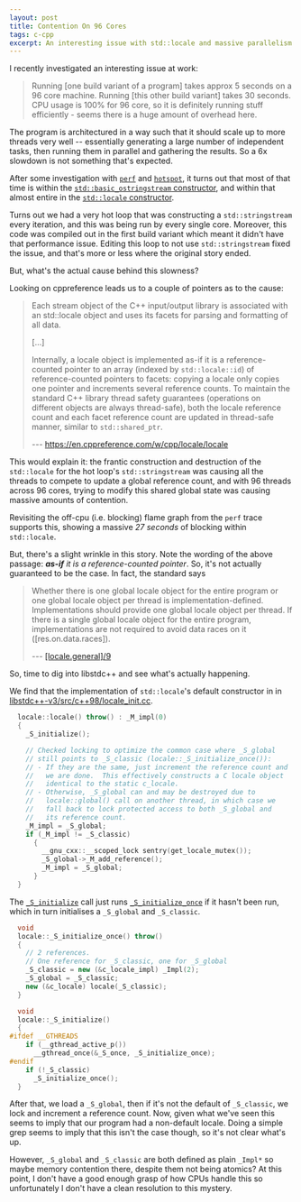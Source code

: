 ```yaml
---
layout: post
title: Contention On 96 Cores
tags: c-cpp
excerpt: An interesting issue with std::locale and massive parallelism
---
```


I recently investigated an interesting issue at work:

> Running \[one build variant of a program] takes approx 5 seconds on a 96 core machine. Running \[this other build variant] takes 30 seconds. CPU usage is 100% for 96 core, so it is definitely running stuff efficiently - seems there is a huge amount of overhead here.

The program is architectured in a way such that it should scale up to more threads very well -- essentially generating a large number of independent tasks, then running them in parallel and gathering the results. So a 6x slowdown is not something that's expected.

After some investigation with [`perf`][perf] and [`hotspot`][hotspot], it turns out that most of that time is within the [`std::basic_ostringstream` constructor][basic_oss], and within that almost entire in the [`std::locale` constructor][locale].

Turns out we had a very hot loop that was constructing a `std::stringstream` every iteration, and this was being run by every single core. Moreover, this code was compiled out in the first build variant which meant it didn't have that performance issue. Editing this loop to not use `std::stringstream` fixed the issue, and that's more or less where the original story ended.

But, what's the actual cause behind this slowness?

[perf]: https://www.brendangregg.com/perf.html
[hotspot]: https://github.com/KDAB/hotspot
[basic_oss]: https://en.cppreference.com/w/cpp/io/basic_ostringstream/basic_ostringstream
[locale]: https://en.cppreference.com/w/cpp/locale/locale/locale

Looking on cppreference leads us to a couple of pointers as to the cause:

> Each stream object of the C++ input/output library is associated with an std::locale object and uses its facets for parsing and formatting of all data.
>
> [...]
>
> Internally, a locale object is implemented as-if it is a reference-counted pointer to an array (indexed by `std::locale::id`) of reference-counted pointers to facets: copying a locale only copies one pointer and increments several reference counts. To maintain the standard C++ library thread safety guarantees (operations on different objects are always thread-safe), both the locale reference count and each facet reference count are updated in thread-safe manner, similar to `std::shared_ptr`.
>
> --- <https://en.cppreference.com/w/cpp/locale/locale>

This would explain it: the frantic construction and destruction of the `std::locale` for the hot loop's `std::stringstream` was causing all the threads to compete to update a global reference count, and with 96 threads across 96 cores, trying to modify this shared global state was causing massive amounts of contention.

Revisiting the off-cpu (i.e. blocking) flame graph from the `perf` trace supports this, showing a massive *27 seconds* of blocking within `std::locale`.

But, there's a slight wrinkle in this story. Note the wording of the above passage: _**as-if** it is a reference-counted pointer_. So, it's not actually guaranteed to be the case. In fact, the standard says

> Whether there is one global locale object for the entire program or one global locale object per thread is implementation-defined. Implementations should provide one global locale object per thread. If there is a single global locale object for the entire program, implementations are not required to avoid data races on it (\[res.on.data.races\]).
>
> --- [\[locale.general\]/9](http://eel.is/c++draft/locale#general-9)

So, time to dig into libstdc++ and see what's actually happening.

We find that the implementation of `std::locale`'s default constructor in in [libstdc++-v3/src/c++98/locale_init.cc](https://github.com/gcc-mirror/gcc/blob/a8029add3065e4abb5dbaa92ce3f1b307f3e16ef/libstdc%2B%2B-v3/src/c%2B%2B98/locale_init.cc#L268-L288).

```cpp
  locale::locale() throw() : _M_impl(0)
  {
    _S_initialize();

    // Checked locking to optimize the common case where _S_global
    // still points to _S_classic (locale::_S_initialize_once()):
    // - If they are the same, just increment the reference count and
    //   we are done.  This effectively constructs a C locale object
    //   identical to the static c_locale.
    // - Otherwise, _S_global can and may be destroyed due to
    //   locale::global() call on another thread, in which case we
    //   fall back to lock protected access to both _S_global and
    //   its reference count.
    _M_impl = _S_global;
    if (_M_impl != _S_classic)
      {
        __gnu_cxx::__scoped_lock sentry(get_locale_mutex());
        _S_global->_M_add_reference();
        _M_impl = _S_global;
      }
  }
```

The [`_S_initialize`][_S_initialize] call just runs [`_S_initialize_once`][_S_initialize_once] if it hasn't been run, which in turn initialises a `_S_global` and `_S_classic`.

[_S_initialize]: https://github.com/gcc-mirror/gcc/blob/a8029add3065e4abb5dbaa92ce3f1b307f3e16ef/libstdc%2B%2B-v3/src/c%2B%2B98/locale_init.cc#L331-L340
[_S_initialize_once]: https://github.com/gcc-mirror/gcc/blob/a8029add3065e4abb5dbaa92ce3f1b307f3e16ef/libstdc%2B%2B-v3/src/c%2B%2B98/locale_init.cc#L321-L329

```cpp
  void
  locale::_S_initialize_once() throw()
  {
    // 2 references.
    // One reference for _S_classic, one for _S_global
    _S_classic = new (&c_locale_impl) _Impl(2);
    _S_global = _S_classic;
    new (&c_locale) locale(_S_classic);
  }

  void
  locale::_S_initialize()
  {
#ifdef __GTHREADS
    if (__gthread_active_p())
      __gthread_once(&_S_once, _S_initialize_once);
#endif
    if (!_S_classic)
      _S_initialize_once();
  }
```

After that, we load a `_S_global`, then if it's not the default of `_S_classic`, we lock and increment a reference count. Now, given what we've seen this seems to imply that our program had a non-default locale. Doing a simple grep seems to imply that this isn't the case though, so it's not clear what's up.

However, `_S_global` and `_S_classic` are both defined as plain `_Impl*` so maybe memory contention there, despite them not being atomics? At this point, I don't have a good enough grasp of how CPUs handle this so unfortunately I don't have a clean resolution to this mystery.
